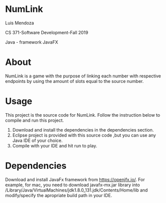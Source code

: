 # NumLink

Luis Mendoza 

CS 371-Software Development-Fall 2019

Java - framework JavaFX



# About
 NumLink is a game with the purpose of linking each number with respective endpoints by using the amount of slots equal to the source number. 


# Usage
This project is the source code for NumLink. Follow the instruction below to compile and run this project.

 1. Download and install the dependencies in the dependencies section. 
 2. Eclipse project is provided with this source code ,but you can use any Java IDE of your choice. 
 3. Compile with your IDE and hit run to play. 

# Dependencies 
Download and install JavaFx framework from https://openjfx.io/. For example, for mac, you need to download javafx-mx.jar library into /Library/Java/VirtualMachines/jdk1.8.0_131.jdk/Contents/Home/lib and modify/specify the apropriate build path in your IDE. 


